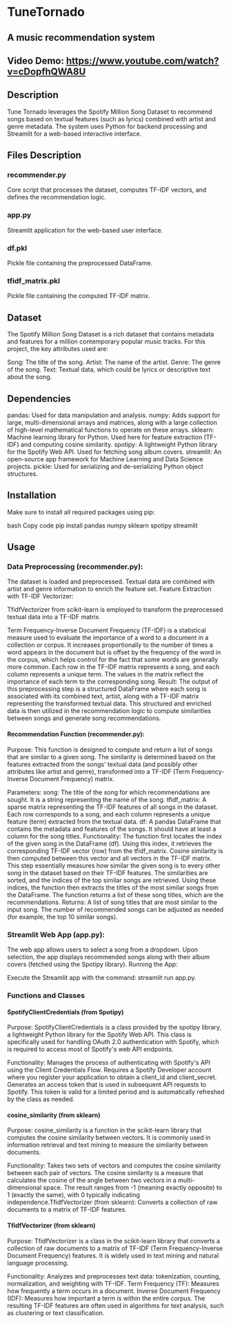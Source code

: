 # TuneTornado
## A music recommendation system
## Video Demo: https://www.youtube.com/watch?v=cDopfhQWA8U

## Description
Tune Tornado leverages the Spotify Million Song Dataset to recommend songs based on textual features (such as lyrics) combined with artist and genre metadata. The system uses Python for backend processing and Streamlit for a web-based interactive interface.

## Files Description

### recommender.py 
Core script that processes the dataset, computes TF-IDF vectors, and defines the recommendation logic.
### app.py 
Streamlit application for the web-based user interface.
### df.pkl
Pickle file containing the preprocessed DataFrame.
### tfidf_matrix.pkl 
Pickle file containing the computed TF-IDF matrix.

## Dataset

The Spotify Million Song Dataset is a rich dataset that contains metadata and features for a million contemporary popular music tracks. For this project, the key attributes used are:

Song: The title of the song.
Artist: The name of the artist.
Genre: The genre of the song.
Text: Textual data, which could be lyrics or descriptive text about the song.

## Dependencies

pandas: Used for data manipulation and analysis.
numpy: Adds support for large, multi-dimensional arrays and matrices, along with a large collection of high-level mathematical functions to operate on these arrays.
sklearn: Machine learning library for Python. Used here for feature extraction (TF-IDF) and computing cosine similarity.
spotipy: A lightweight Python library for the Spotify Web API. Used for fetching song album covers.
streamlit: An open-source app framework for Machine Learning and Data Science projects.
pickle: Used for serializing and de-serializing Python object structures.

## Installation

Make sure to install all required packages using pip:

bash
Copy code
pip install pandas numpy sklearn spotipy streamlit


## Usage

### Data Preprocessing (recommender.py):

The dataset is loaded and preprocessed. Textual data are combined with artist and genre information to enrich the feature set.
Feature Extraction with TF-IDF Vectorizer:

TfidfVectorizer from scikit-learn is employed to transform the preprocessed textual data into a TF-IDF matrix.

Term Frequency-Inverse Document Frequency (TF-IDF) is a statistical measure used to evaluate the importance of a word to a document in a collection or corpus. It increases proportionally to the number of times a word appears in the document but is offset by the frequency of the word in the corpus, which helps control for the fact that some words are generally more common.
Each row in the TF-IDF matrix represents a song, and each column represents a unique term. The values in the matrix reflect the importance of each term to the corresponding song.
Result:
The output of this preprocessing step is a structured DataFrame where each song is associated with its combined text, artist, along with a TF-IDF matrix representing the transformed textual data.
This structured and enriched data is then utilized in the recommendation logic to compute similarities between songs and generate song recommendations.

#### Recommendation Function (recommender.py):

Purpose:
This function is designed to compute and return a list of songs that are similar to a given song. The similarity is determined based on the features extracted from the songs' textual data (and possibly other attributes like artist and genre), transformed into a TF-IDF (Term Frequency-Inverse Document Frequency) matrix.

Parameters:
song: The title of the song for which recommendations are sought. It is a string representing the name of the song.
tfidf_matrix: A sparse matrix representing the TF-IDF features of all songs in the dataset. Each row corresponds to a song, and each column represents a unique feature (term) extracted from the textual data.
df: A pandas DataFrame that contains the metadata and features of the songs. It should have at least a column for the song titles.
Functionality:
The function first locates the index of the given song in the DataFrame (df).
Using this index, it retrieves the corresponding TF-IDF vector (row) from the tfidf_matrix.
Cosine similarity is then computed between this vector and all vectors in the TF-IDF matrix. This step essentially measures how similar the given song is to every other song in the dataset based on their TF-IDF features.
The similarities are sorted, and the indices of the top similar songs are retrieved.
Using these indices, the function then extracts the titles of the most similar songs from the DataFrame.
The function returns a list of these song titles, which are the recommendations.
Returns:
A list of song titles that are most similar to the input song. The number of recommended songs can be adjusted as needed (for example, the top 10 similar songs).

### Streamlit Web App (app.py):

The web app allows users to select a song from a dropdown. Upon selection, the app displays recommended songs along with their album covers (fetched using the Spotipy library).
Running the App:

Execute the Streamlit app with the command: streamlit run app.py.

### Functions and Classes

#### SpotifyClientCredentials (from Spotipy)
Purpose:
SpotifyClientCredentials is a class provided by the spotipy library, a lightweight Python library for the Spotify Web API. This class is specifically used for handling OAuth 2.0 authentication with Spotify, which is required to access most of Spotify's web API endpoints.

Functionality:
Manages the process of authenticating with Spotify's API using the Client Credentials Flow.
Requires a Spotify Developer account where you register your application to obtain a client_id and client_secret.
Generates an access token that is used in subsequent API requests to Spotify. This token is valid for a limited period and is automatically refreshed by the class as needed.

#### cosine_similarity (from sklearn)
Purpose:
cosine_similarity is a function in the scikit-learn library that computes the cosine similarity between vectors. It is commonly used in information retrieval and text mining to measure the similarity between documents.

Functionality:
Takes two sets of vectors and computes the cosine similarity between each pair of vectors.
The cosine similarity is a measure that calculates the cosine of the angle between two vectors in a multi-dimensional space.
The result ranges from -1 (meaning exactly opposite) to 1 (exactly the same), with 0 typically indicating independence.TfidfVectorizer (from sklearn): Converts a collection of raw documents to a matrix of TF-IDF features.

#### TfidfVectorizer (from sklearn)
Purpose:
TfidfVectorizer is a class in the scikit-learn library that converts a collection of raw documents to a matrix of TF-IDF (Term Frequency-Inverse Document Frequency) features. It is widely used in text mining and natural language processing.

Functionality:
Analyzes and preprocesses text data: tokenization, counting, normalization, and weighting with TF-IDF.
Term Frequency (TF): Measures how frequently a term occurs in a document.
Inverse Document Frequency (IDF): Measures how important a term is within the entire corpus.
The resulting TF-IDF features are often used in algorithms for text analysis, such as clustering or text classification.
